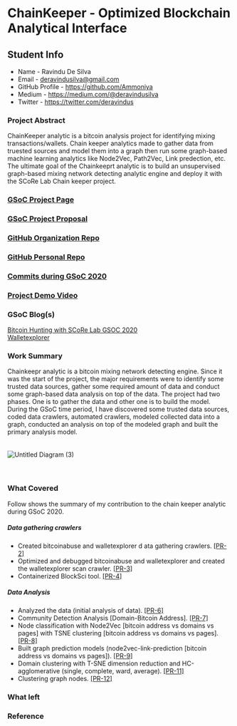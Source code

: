 # ChainKeeper - Optimized Blockchain Analytical Interface

## Student Info

* Name - Ravindu De Silva
* Email - deravindusilva@gmail.com
* GitHub Profile - https://github.com/Ammoniya
* Medium - https://medium.com/@deravindusilva
* Twitter - https://twitter.com/deravindus

### Project Abstract
ChainKeeper analytic is a bitcoin analysis project for identifying mixing transactions/wallets. Chain keeper analytics made to gather data from truested sources and model them into a graph then run some graph-based machine learning analytics like Node2Vec, Path2Vec, Link predection, etc.  The ultimate goal of the Chainkeeprt analytic is to build an unsupervised graph-based mixing network detecting analytic engine and deploy it with the SCoRe Lab Chain keeper project. 

### [GSoC Project Page](https://summerofcode.withgoogle.com/organizations/6706542746796032/)

### [GSoC Project Proposal](https://drive.google.com/file/d/1OCVJhKlWM0bDbK9efICEh0gBrs9C5NQS/view?usp=sharing)

### [GitHub Organization Repo](https://github.com/scorelab/ChainKeeper-Analytics)

### [GitHub Personal Repo](https://github.com/Ammoniya/ChainKeeper-Analytics)

### [Commits during GSoC 2020](https://github.com/Ammoniya/ChainKeeper-Analytics/commits/master)

### [Project Demo Video]()

### GSoC Blog(s)
[Bitcoin Hunting with SCoRe Lab GSOC 2020](https://medium.com/scorelab/bitcoin-hunting-with-score-lab-gsoc-2020-73037a572f3c) <br>
[Walletexplorer](https://medium.com/scorelab/walletexplorer-e3d4a7adc4c0)

### Work Summary
Chainkeepr analytic is a bitcoin mixing network detecting engine. Since it was the start of the project, the major requirements were to identify some trusted data sources, gather some required amount of data and conduct some graph-based data analysis on top of the data. The project had two phases. One is to gather the data and other one is to build the model. During the GSoC time period, I have discovered some trusted data sources, coded data crawlers, automated crawlers, modeled collected data into a graph, conducted an analysis on top of the modeled graph and built the primary analysis model. 
<br><br><br>
![Untitled Diagram (3)](https://user-images.githubusercontent.com/20130001/90658529-4e34a700-e261-11ea-93bf-b53f0d906350.png)
<br><br><br>
### What Covered
Follow shows the summary of my contribution to the chain keeper analytic during GSoC 2020.
##### Data gathering crawlers
* Created bitcoinabuse and walletexplorer d ata gathering crawlers. [[PR-2]](https://github.com/scorelab/ChainKeeper-Analytics/pull/2)
* Optimized and debugged bitcoinabuse and walletexplorer and created the walletexplorer scan crawler. [[PR-3]](https://github.com/scorelab/ChainKeeper-Analytics/pull/3)
* Containerized BlockSci tool. [[PR-4]](https://github.com/scorelab/ChainKeeper-Analytics/pull/4)
##### Data Analysis
* Analyzed the data (initial analysis of data).  [[PR-6]](https://github.com/scorelab/ChainKeeper-Analytics/pull/6)
* Community Detection Analysis [Domain-Bitcoin Address].  [[PR-7]](https://github.com/scorelab/ChainKeeper-Analytics/pull/7)
* Node classification with Node2Vec [bitcoin address vs domains vs pages] with TSNE clustering [bitcoin address vs domains vs pages].  [[PR-8]](https://github.com/scorelab/ChainKeeper-Analytics/pull/8) 
* Built graph prediction models (node2vec-link-prediction [bitcoin address vs domains vs pages]).  [[PR-9]](https://github.com/scorelab/ChainKeeper-Analytics/pull/9)
* Domain clustering with T-SNE dimension reduction and HC-agglomerative (single, complete, ward, average).  [[PR-11]](https://github.com/scorelab/ChainKeeper-Analytics/pull/11)
* Clustering graph nodes.  [[PR-12]](https://github.com/scorelab/ChainKeeper-Analytics/pull/12)

### What left

### Reference
